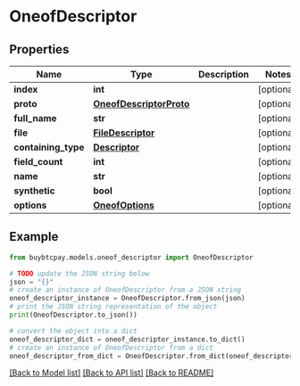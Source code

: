# OneofDescriptor


## Properties

Name | Type | Description | Notes
------------ | ------------- | ------------- | -------------
**index** | **int** |  | [optional] 
**proto** | [**OneofDescriptorProto**](OneofDescriptorProto.md) |  | [optional] 
**full_name** | **str** |  | [optional] 
**file** | [**FileDescriptor**](FileDescriptor.md) |  | [optional] 
**containing_type** | [**Descriptor**](Descriptor.md) |  | [optional] 
**field_count** | **int** |  | [optional] 
**name** | **str** |  | [optional] 
**synthetic** | **bool** |  | [optional] 
**options** | [**OneofOptions**](OneofOptions.md) |  | [optional] 

## Example

```python
from buybtcpay.models.oneof_descriptor import OneofDescriptor

# TODO update the JSON string below
json = "{}"
# create an instance of OneofDescriptor from a JSON string
oneof_descriptor_instance = OneofDescriptor.from_json(json)
# print the JSON string representation of the object
print(OneofDescriptor.to_json())

# convert the object into a dict
oneof_descriptor_dict = oneof_descriptor_instance.to_dict()
# create an instance of OneofDescriptor from a dict
oneof_descriptor_from_dict = OneofDescriptor.from_dict(oneof_descriptor_dict)
```
[[Back to Model list]](../README.md#documentation-for-models) [[Back to API list]](../README.md#documentation-for-api-endpoints) [[Back to README]](../README.md)


